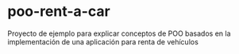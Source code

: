 # poo-rent-a-car
Proyecto de ejemplo para explicar conceptos de POO basados en la implementación de una aplicación para renta de vehículos
